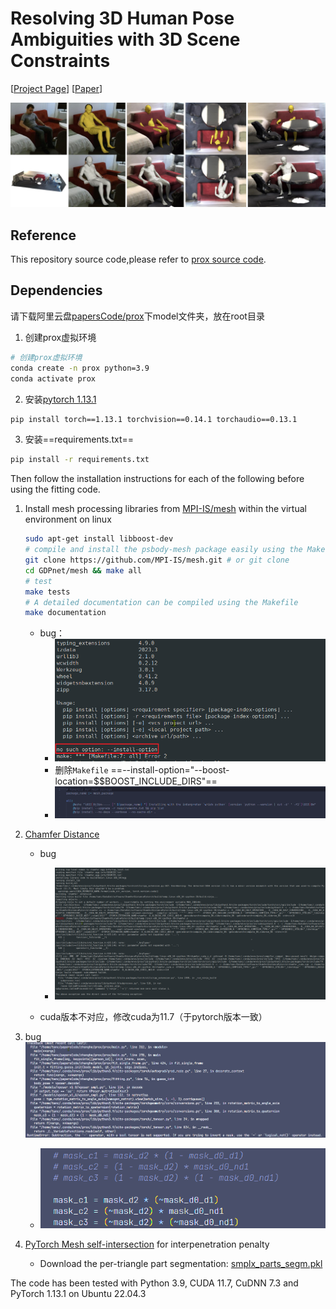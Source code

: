 # Resolving 3D Human Pose Ambiguities with 3D Scene Constraints

[[Project Page](https://prox.is.tue.mpg.de/)]
[[Paper](https://ps.is.tuebingen.mpg.de/uploads_file/attachment/attachment/530/ICCV_2019___PROX.pdf)]

![PROX Examples](./images/teaser.jpg)

## Reference

This repository source code,please refer to [prox source code](https://github.com/mohamedhassanmus/prox).

## Dependencies

请下载阿里云盘[papersCode/prox](https://www.alipan.com/s/5icJ2NtHrtu)下model文件夹，放在root目录

1. 创建prox虚拟环境

```bash
# 创建prox虚拟环境
conda create -n prox python=3.9
conda activate prox
```

2. 安装[pytorch 1.13.1](https://pytorch.org/get-started/previous-versions/)

```bash
pip install torch==1.13.1 torchvision==0.14.1 torchaudio==0.13.1
```

3. 安装==requirements.txt==

```bash
pip install -r requirements.txt
```

Then follow the installation instructions for each of the following before using the fitting code.

1. Install mesh processing libraries from [MPI-IS/mesh](https://github.com/MPI-IS/mesh) within the virtual environment on linux

   ```bash
   sudo apt-get install libboost-dev
   # compile and install the psbody-mesh package easily using the Makefile
   git clone https://github.com/MPI-IS/mesh.git # or git clone
   cd GDPnet/mesh && make all
   # test
   make tests
   # A detailed documentation can be compiled using the Makefile
   make documentation
   ```

   - bug：
     - ![image-20231222144135682](./images/bug_mesh.png)
     - 删除`Makefile` ==--install-option="--boost-location=$$BOOST_INCLUDE_DIRS"==
     - ![image-20231222144847708](./images/makefile.png)

2. [Chamfer Distance](https://github.com/ThibaultGROUEIX/chamfer_pytorch/tree/719b0f1ca5ba370616cb837c03ab88d9a88173ff)

   - bug
     - ![image-20231222151345620](./images/bug_chamber.png)

   - cuda版本不对应，修改cuda为11.7（于pytorch版本一致）

3. bug![image-20231222162355416](./images/image-20231222162355416.png)

   - ![image-20231222162541971](./images/image-20231222162541971.png)

4. [PyTorch Mesh self-intersection](https://github.com/vchoutas/torch-mesh-isect) for interpenetration penalty

   * Download the per-triangle part segmentation: [smplx_parts_segm.pkl](https://owncloud.tuebingen.mpg.de/index.php/s/MWnr8Kso4K8T8at)

The code has been tested with Python 3.9, CUDA 11.7, CuDNN 7.3 and PyTorch 1.13.1 on Ubuntu 22.04.3
